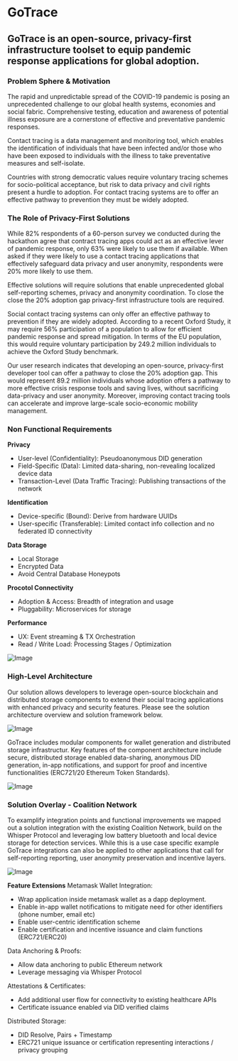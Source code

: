 # **GoTrace**
## **GoTrace is an open-source, privacy-first infrastructure toolset to equip pandemic response applications for global adoption.**

### **Problem Sphere & Motivation**

The rapid and unpredictable spread of the COVID-19 pandemic is posing an unprecedented challenge to our global health systems, economies and social fabric. Comprehensive testing, education and awareness of potential illness exposure are a cornerstone of effective and preventative pandemic responses.

Contact tracing is a data management and monitoring tool, which enables the identification of individuals that have been infected and/or those who have been exposed to individuals with the illness to take preventative measures and self-isolate.

Countries with strong democratic values require voluntary tracing schemes for socio-political acceptance, but risk to data privacy and civil rights present a hurdle to adoption. For contact tracing systems are to offer an effective pathway to prevention they must be widely adopted.

### **The Role of Privacy-First Solutions**

While 82% respondents of a 60-person survey we conducted during the hackathon agree that contract tracing apps could act as an effective lever of pandemic response, only 63% were likely to use them if available. When asked if they were likely to use a contact tracing applications that effectively safeguard data privacy and user anonymity, respondents were 20% more likely to use them.

Effective solutions will require solutions that enable unprecedented global self-reporting schemes, privacy and anonymity coordination. To close the close the 20% adoption gap privacy-first infrastructure tools are required.

Social contact tracing systems can only offer an effective pathway to prevention if they are widely adopted. According to a recent Oxford Study, it may require 56% participation of a population to allow for efficient pandemic response and spread mitigation. In terms of the EU population, this would require voluntary participation by 249.2 million individuals to achieve the Oxford Study benchmark.

Our user research indicates that developing an open-source, privacy-first developer tool can offer a pathway to close the 20% adoption gap. This would represent 89.2 million individuals whose adoption offers a pathway to more effective crisis response tools and saving lives, without sacrificing data-privacy and user anonymity. Moreover, improving contact tracing tools can accelerate and improve large-scale socio-economic mobility management.

### **Non Functional Requirements**

**Privacy**
- User-level (Confidentiality): Pseudoanonymous DID generation
- Field-Specific (Data): Limited data-sharing, non-revealing localized device data
- Transaction-Level (Data Traffic Tracing): Publishing transactions of the network

**Identification**
- Device-specific (Bound): Derive from hardware UUIDs
- User-specific (Transferable): Limited contact info collection and no federated ID connectivity

**Data Storage**
- Local Storage
- Encrypted Data
- Avoid Central Database Honeypots

**Procotol Connectivity**
- Adoption & Access: Breadth of integration and usage
- Pluggability: Microservices for storage

**Performance**
- UX: Event streaming & TX Orchestration
- Read / Write Load: Processing Stages / Optimization

![Image](https://user-images.githubusercontent.com/60437465/80346227-50ae6380-8862-11ea-8a28-dc2e2e94299a.png)


### **High-Level Architecture**

Our solution allows developers to leverage open-source blockchain and distributed storage components to extend their social tracing applications with enhanced privacy and security features. Please see the solution architecture overview and solution framework below. 

![Image](https://user-images.githubusercontent.com/60437465/80346122-2492e280-8862-11ea-8964-043f8aeda7e7.png)

GoTrace includes modular components for wallet generation and distributed storage infrastructur. Key features of the component architecture include secure, distributed storage enabled data-sharing, anonymous DID generation, in-app notifications, and support for proof and incentive functionalities (ERC721/20 Ethereum Token Standards).

![Image](https://user-images.githubusercontent.com/60437465/80346133-2a88c380-8862-11ea-8781-393c94743ebb.png)

### **Solution Overlay - Coalition Network**

To examplify integration points and functional improvements we mapped out a solution integration with the existing Coalition Network, build on the Whisper Protocol and leveraging low battery bluetooth and local device storage for detection services.  While this is a use case specific example GoTrace integrations can also be applied to other applications that call for self-reporting reporting, user anonymity preservation and incentive layers.

![Image](https://user-images.githubusercontent.com/60437465/80346239-53a95400-8862-11ea-8bdd-2841415d6cd3.png)

**Feature Extensions**
Metamask Wallet Integration:
- Wrap application inside metamask wallet as a dapp deployment. 
- Enable in-app wallet notifications to mitigate need for other identifiers (phone number, email etc)
- Enable user-centric identification scheme
- Enable certification and incentive issuance and claim functions (ERC721/ERC20)

Data Anchoring & Proofs:
- Allow data anchoring to public Ethereum network
- Leverage messaging via Whisper Protocol

Attestations & Certificates:
- Add additional user flow for connectivity to existing healthcare APIs
- Certificate issuance enabled via DID verified claims

Distributed Storage:
- DID Resolve, Pairs + Timestamp
- ERC721 unique issuance or certification representing interactions / privacy grouping

